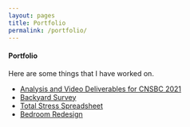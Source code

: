 ```yaml
---
layout: pages
title: Portfolio
permalink: /portfolio/
---
```


#### Portfolio
Here are some things that I have worked on.

<ul class="body">
  <li><a href="/portfolio/cnsbc21/">Analysis and Video Deliverables for CNSBC 2021</a></li>
  <li><a href="/portfolio/bkyrds/">Backyard Survey</a></li>
  <li><a href="/portfolio/tss/">Total Stress Spreadsheet</a></li>
  <li><a href="/portfolio/bdrmrd/">Bedroom Redesign</a></li>
</ul>
